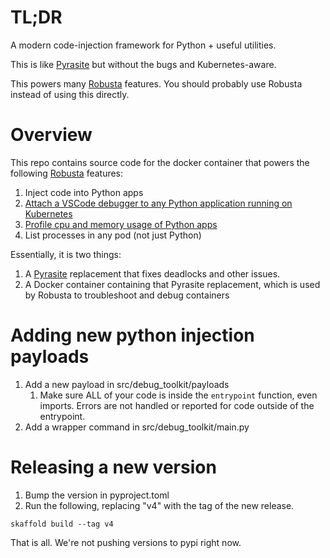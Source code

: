 # TL;DR
A modern code-injection framework for Python + useful utilities.

This is like [Pyrasite](https://github.com/lmacken/pyrasite) but without the bugs and Kubernetes-aware.

This powers many [Robusta](http://robusta.dev/) features. You should probably use Robusta instead of using this directly.

# Overview
This repo contains source code for the docker container that powers the following [Robusta](http://robusta.dev/) features:

1. Inject code into Python apps
2. [Attach a VSCode debugger to any Python application running on Kubernetes](https://docs.robusta.dev/master/catalog/actions/python-troubleshooting.html#python-debugger)
3. [Profile cpu and memory usage of Python apps](https://docs.robusta.dev/master/catalog/actions/python-troubleshooting.html#python-profiler)
4. List processes in any pod (not just Python)
 
Essentially, it is two things:
1. A [Pyrasite](https://github.com/lmacken/pyrasite) replacement that fixes deadlocks and other issues.
2. A Docker container containing that Pyrasite replacement, which is used by Robusta to troubleshoot and debug containers

# Adding new python injection payloads
1. Add a new payload in src/debug_toolkit/payloads
   1. Make sure ALL of your code is inside the `entrypoint` function, even imports. Errors are not handled or reported for code outside of the entrypoint.
2. Add a wrapper command in src/debug_toolkit/main.py

# Releasing a new version

1. Bump the version in pyproject.toml 
2. Run the following, replacing "v4" with the tag of the new release.

```
skaffold build --tag v4
```

That is all. We're not pushing versions to pypi right now.
